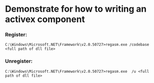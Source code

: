 # Demonstrate for how to writing an activex component

### Register:
```
C:\Windows\Microsoft.NET\Framework\v2.0.50727>regasm.exe /codebase <full path of dll file>
```
### Unregister:
```
C:\Windows\Microsoft.NET\Framework\v2.0.50727>regasm.exe  /u <full path of dll file>
```
